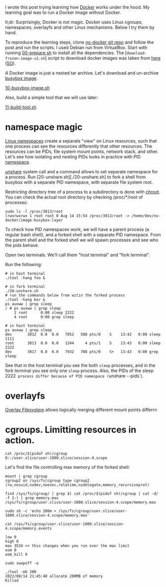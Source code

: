 I wrote this post trying learning how [Docker][ref_docker] works under the hood. My learning goal was to run a Docker image without Docker.

[ref_docker]:https://en.wikipedia.org/wiki/Docker_(software)

tl;dr: Surprisingly, Docker is not magic. Docker uses Linux cgroups, namespaces, overlayfs and other Linux mechanisms. Below I try them by hand.

To reproduce the learning steps, clone [no-docker git repo][ref_no_docker] and follow the post and run the scripts.  I used Debian run from VirtualBox. Start with running [00-prepare.sh][ref_00_prepare_sh] to install all the dependencies.  The [`download-frozen-image-v2.sh`] script to download docker images was taken from [here][ref_script_pull] ([SO][ref_so_pull]).

[ref_no_docker]:https://github.com/jakub-m/no-docker
[ref_00_prepare_sh]:./00-prepare.sh
[ref_so_pull]:https://stackoverflow.com/a/47624649
[ref_script_pull]:https://raw.githubusercontent.com/moby/moby/master/contrib/download-frozen-image-v2.sh

<!-- docker image, download and untar -->

A Docker image is just a nested tar archive. Let's download and un-archive [busybox image][ref_busybox].

[ref_busybox]:https://hub.docker.com/_/busybox

[10-busybox-image.sh](./10-busybox-image.sh)

Also, build a simple tool that we will use later:

[11-build-tool.sh](./11-build-tool.sh)

# namespace magic

[Linux namespaces][ref_namespaces] create a separate "view" on Linux resources, such that one process can see the resources differently that other resources. The resources can be PIDs, file system mount points, network stack, and other.  Let's see how isolating and nesting PIDs looks in practice with PID [namespace][ref_pid_namespace].

[ref_namespaces]:https://en.wikipedia.org/wiki/Linux_namespaces

[ref_pid_namespace]:https://en.wikipedia.org/wiki/Linux_namespaces#Process_ID_(pid)

[unshare][ref_unshare] system call and a command allows to set separate namespace for a process. Run [20-unshare.sh][./20-unshare.sh] to fork a shell from busybox with a separate PID namespace, with separate file system root.

Restricting directory tree of a process to a subdirectory is done with [chroot][ref_chroot]. You can check the actual root directory by checking /proc/\*/root of processes:

```
sudo ls -l /proc/3013/root
lrwxrwxrwx 1 root root 0 Aug 14 15:54 /proc/3013/root -> /home/dev/no-docker/image-busybox-layer
```

[ref_chroot]:https://man7.org/linux/man-pages/man1/chroot.1.html
[ref_unshare]:https://man7.org/linux/man-pages/man1/unshare.1.html



To check how PID namespaces work, we will have a parent process (a regular bash shell), and a forked shell with a separate PID namespace. From the parent shell and the forked shell we will spawn processes and see who the pids behave.

Open two terminals. We'll call them "host terminal" and "fork terminal".

Run the following:

```
# in host terminal
./tool -hang foo &
```

<!-- HERE UPDATE COMMANDS ND PIDS -->

```
# in fork terminal
./20-unshare.sh
# run the commands below from witin the forked process
./tool -hang bar &
ps auxww | grep sleep
/ # ps auxww | grep sleep
    2 root      0:00 sleep 2222
    4 root      0:00 grep sleep
```

```
# in host terminal
ps auxww | grep sleep
dev       3012  0.0  0.0   7052   508 pts/0    S    13:42   0:00 sleep 1111
root      3013  0.0  0.0   1244     4 pts/1    S    13:43   0:00 sleep 2222
dev       3017  0.0  0.0   7932   708 pts/0    S+   13:43   0:00 grep sleep
```

See that in the host terminal you see the both `sleep` processes, and in the fork terminal you see only one `sleep` process. Also, the PIDs of the sleep 2222` process differ because of PID namespace (`unshare --pids`).


# overlayfs 

[Overlay Filesystem][ref_overlay_fs] allows logically merging different mount points differrn 

[ref_overlay_fs]:https://www.kernel.org/doc/html/latest/filesystems/overlayfs.html

[ref_workdir]:https://unix.stackexchange.com/questions/324515/linux-filesystem-overlay-what-is-workdir-used-for-overlayfs


# cgroups. Limitting resources in action.


```
cat /proc/$(pidof sh)/cgroup
0::/user.slice/user-1000.slice/session-4.scope
```


[ref_cgroup]:https://docs.kernel.org/admin-guide/cgroup-v2.html



Let's find the file controlling max memory of the forked shell:

```
mount | grep cgroup
cgroup2 on /sys/fs/cgroup type cgroup2 (rw,nosuid,nodev,noexec,relatime,nsdelegate,memory_recursiveprot)
```

```
find /sys/fs/cgroup/ | grep $( cat /proc/$(pidof sh)/cgroup | cut -d/ -f 2-) | grep memory.max
/sys/fs/cgroup/user.slice/user-1000.slice/session-4.scope/memory.max
```


```
sudo sh -c 'echo 200m > /sys/fs/cgroup/user.slice/user-1000.slice/session-4.scope/memory.max'
```



```
cat /sys/fs/cgroup/user.slice/user-1000.slice/session-4.scope/memory.events

low 0
high 0
max 3534 << this changes when you run over the max limit
oom 0
oom_kill 0
 ```

```
sudo swapoff -a
```

```
./tool -mb 200
2022/08/14 21:45:40 allocate 200MB of memory
Killed
```

[ref_linux_namespaces]:https://man7.org/linux/man-pages/man7/namespaces.7.html


